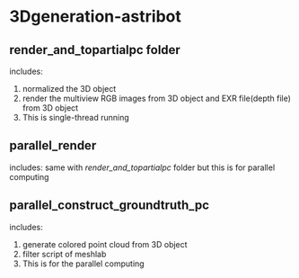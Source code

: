 # 3Dgeneration-astribot
## render_and_topartialpc folder
includes:
1) normalized the 3D object
2) render the multiview RGB images from 3D object and EXR file(depth file) from 3D object
3) This is single-thread running

## parallel_render
includes:
same with *render_and_topartialpc* folder
but this is for parallel computing

## parallel_construct_groundtruth_pc
includes:
1) generate colored point cloud from 3D object
2) filter script of meshlab
3) This is for the parallel computing

